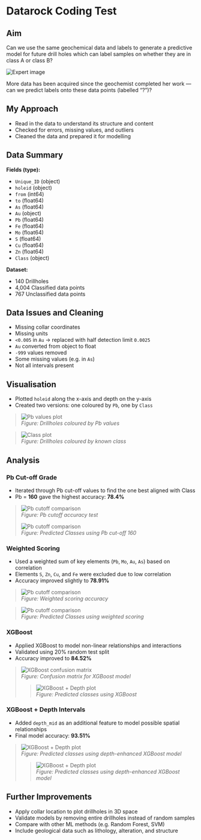 # **Datarock Coding Test**

## Aim

Can we use the same geochemical data and labels to generate a predictive model for future drill holes which can label samples on whether they are in class A or class B?

![Expert image](https://github.com/Solve-Geosolutions/coding-test/raw/main/www/an_expert_image.png)

More data has been acquired since the geochemist completed her work — can we predict labels onto these data points (labelled “?”)?

## My Approach

- Read in the data to understand its structure and content
- Checked for errors, missing values, and outliers
- Cleaned the data and prepared it for modelling

## Data Summary

**Fields (type):**

- `Unique_ID` (object)  
- `holeid` (object)  
- `from` (int64)  
- `to` (float64)  
- `As` (float64)  
- `Au` (object)  
- `Pb` (float64)  
- `Fe` (float64)  
- `Mo` (float64)  
- `S` (float64)  
- `Cu` (float64)  
- `Zn` (float64)  
- `Class` (object)  

**Dataset:**

- 140 Drillholes  
- 4,004 Classified data points  
- 767 Unclassified data points

## Data Issues and Cleaning

- Missing collar coordinates  
- Missing units  
- `<0.005` in `Au` → replaced with half detection limit `0.0025`  
- `Au` converted from object to float  
- `-999` values removed  
- Some missing values (e.g. in `As`)  
- Not all intervals present

## Visualisation

- Plotted `holeid` along the x-axis and depth on the y-axis  
- Created two versions: one coloured by `Pb`, one by `Class`

> ![Pb values plot](images/pb_plot.png)  
> *Figure: Drillholes coloured by Pb values*

> ![Class plot](images/class_plot.png)  
> *Figure: Drillholes coloured by known class*

## Analysis

### Pb Cut-off Grade

- Iterated through Pb cut-off values to find the one best aligned with Class  
- Pb = **160** gave the highest accuracy: **78.4%**

> ![Pb cutoff comparison](images/pb_accuracy.png)  
> *Figure: Pb cutoff accuracy test*
>
> ![Pb cutoff comparison](images/pb_cutoff_plot.png)  
> *Figure: Predicted Classes using Pb cut-off 160*

### Weighted Scoring

- Used a weighted sum of key elements (`Pb`, `Mo`, `Au`, `As`) based on correlation  
- Elements `S`, `Zn`, `Cu`, and `Fe` were excluded due to low correlation  
- Accuracy improved slightly to **78.91%**

> ![Pb cutoff comparison](images/weighted_accuracy.png)  
> *Figure: Weighted scoring accuracy*
  
> ![Pb cutoff comparison](images/weighted_plot.png)  
> *Figure: Predicted Classes using weighted scoring*

### XGBoost

- Applied XGBoost to model non-linear relationships and interactions  
- Validated using 20% random test split  
- Accuracy improved to **84.52%**

> ![XGBoost confusion matrix](images/xgboost_matrix.png)  
> *Figure: Confusion matrix for XGBoost model*
>
> > ![XGBoost + Depth plot](images/xgboost_plot.png)  
> *Figure: Predicted classes using XGBoost*

### XGBoost + Depth Intervals

- Added `depth_mid` as an additional feature to model possible spatial relationships  
- Final model accuracy: **93.51%**

> ![XGBoost + Depth plot](images/interval_matrix.png)  
> *Figure: Predicted classes using depth-enhanced XGBoost model*
>
> > ![XGBoost + Depth plot](images/interval_plot.png)  
> *Figure: Predicted classes using depth-enhanced XGBoost model*

## Further Improvements

- Apply collar location to plot drillholes in 3D space  
- Validate models by removing entire drillholes instead of random samples  
- Compare with other ML methods (e.g. Random Forest, SVM)  
- Include geological data such as lithology, alteration, and structure
